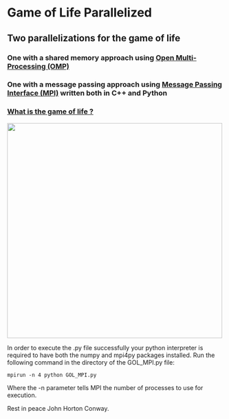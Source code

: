 # Game of Life Parallelized

## Two parallelizations for the game of life

### One with a shared memory approach using [Open Multi-Processing (OMP)](https://www.openmp.org/)
### One with a message passing approach using [Message Passing Interface (MPI)](https://www.mcs.anl.gov/research/projects/mpi/) written both in C++ and Python 

### [What is the game of life ?](https://en.wikipedia.org/wiki/Conway's_Game_of_Life)

<img src="https://media.giphy.com/media/Y3Y7AHKxr8ccP2Difm/giphy.gif" width="500" height="500" />

In order to execute the .py file successfully your python interpreter is required to have both the numpy and mpi4py packages installed.
Run the following command in the directory of the GOL_MPI.py file:
```
mpirun -n 4 python GOL_MPI.py
```
Where the -n parameter tells MPI the number of processes to use for execution.

Rest in peace John Horton Conway.

